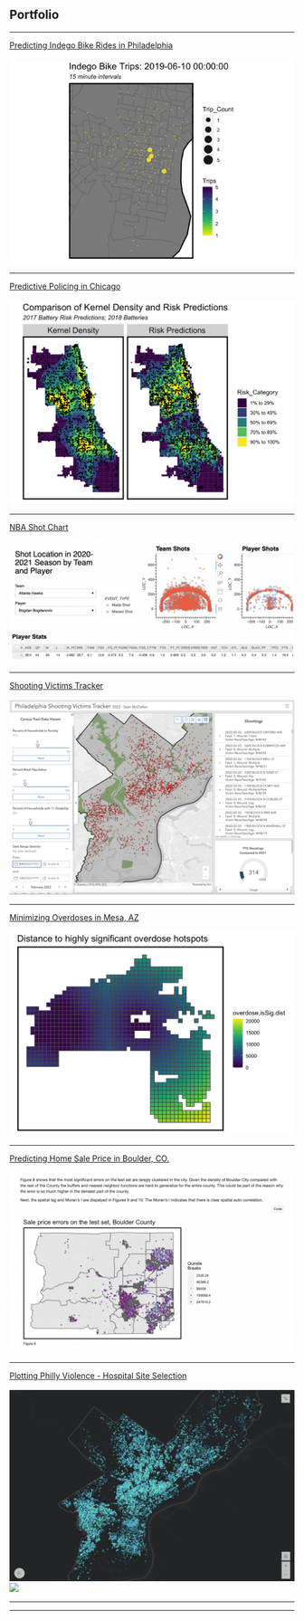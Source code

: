 ## Portfolio

---



[Predicting Indego Bike Rides in Philadelphia](https://htmlpreview.github.io/?https://github.com/seanm4/Indego/blob/main/IndegoPred.html)
<br><br>
<img src="images/indego.gif"/>

---
[Predictive Policing in Chicago](https://htmlpreview.github.io/?https://github.com/seanm4/PredictivePolicing-Chicago/blob/main/ChicagoPolicing.html)
<br><br>
<img src="images/chicago.png"/>

---

[NBA Shot Chart](https://github.com/seanm4/NBA_ShotVisualizer)
<br><br>
<img src="images/nba.png"/>

---

[Shooting Victims Tracker](https://www.arcgis.com/apps/dashboards/d96e4be773724c42b6617f7915cb0cd6)
<br><br>
<img src="images/tracker.png"/>

---

[Minimizing Overdoses in Mesa, AZ](https://htmlpreview.github.io/?https://github.com/seanm4/508-Final/blob/main/FinalMarkdown.html)
<br><br>
<img src="images/overdose.png"/>

---

[Predicting Home Sale Price in Boulder, CO.](https://htmlpreview.github.io/?https://github.com/seanm4/BoulderHousePrices/blob/main/BoulderHousing.html)
<br><br>
<img src="images/boulder.png"/>

---

[Plotting Philly Violence - Hospital Site Selection](https://storymaps.arcgis.com/stories/955a4cf579544ac495d2b4c8ccf45d1d)
<br><br>
<img src="images/violence.png"/> <img src="images/shootings.png"/>

---




---
